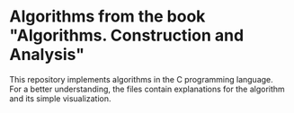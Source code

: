 # Algorithms from the book "Algorithms. Construction and Analysis"
This repository implements algorithms in the C programming language.  
For a better understanding, the files contain explanations for the algorithm and its simple visualization.
